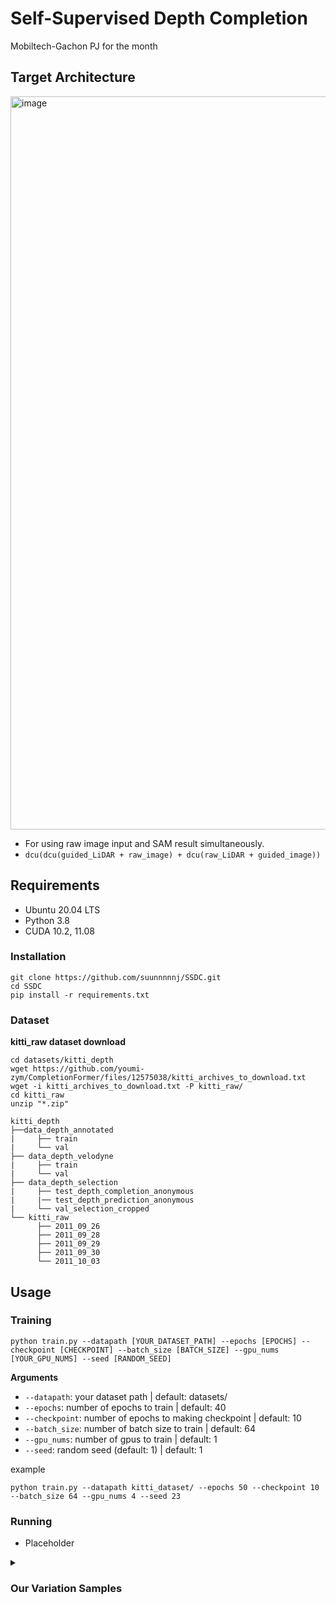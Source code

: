 # Self-Supervised Depth Completion
Mobiltech-Gachon PJ for the month


## Target Architecture
<img width="1173" alt="image" src="https://github.com/user-attachments/assets/74fd3a33-5b4e-4949-be80-1177079d8825">

- For using raw image input and SAM result simultaneously.
- `dcu(dcu(guided_LiDAR + raw_image) + dcu(raw_LiDAR + guided_image)) `

## Requirements
- Ubuntu 20.04 LTS
- Python 3.8
- CUDA 10.2, 11.08

### Installation
```
git clone https://github.com/suunnnnnj/SSDC.git
cd SSDC
pip install -r requirements.txt
```

### Dataset
**kitti_raw dataset download**
```
cd datasets/kitti_depth
wget https://github.com/youmi-zym/CompletionFormer/files/12575038/kitti_archives_to_download.txt
wget -i kitti_archives_to_download.txt -P kitti_raw/
cd kitti_raw
unzip "*.zip"
```

```
kitti_depth
├──data_depth_annotated
|     ├── train
|     └── val
├── data_depth_velodyne
|     ├── train
|     └── val
├── data_depth_selection
|     ├── test_depth_completion_anonymous
|     |── test_depth_prediction_anonymous
|     └── val_selection_cropped
└── kitti_raw
      ├── 2011_09_26
      ├── 2011_09_28
      ├── 2011_09_29
      ├── 2011_09_30
      └── 2011_10_03
```


## Usage

### Training
```
python train.py --datapath [YOUR_DATASET_PATH] --epochs [EPOCHS] --checkpoint [CHECKPOINT] --batch_size [BATCH_SIZE] --gpu_nums [YOUR_GPU_NUMS] --seed [RANDOM_SEED]
```
**Arguments**
- `--datapath`: your dataset path | default: datasets/
- `--epochs`: number of epochs to train | default: 40
- `--checkpoint`: number of epochs to making checkpoint | default: 10
- `--batch_size`: number of batch size to train | default: 64
- `--gpu_nums`: number of gpus to train | default: 1
- `--seed`: random seed (default: 1) | default: 1

example
```
python train.py --datapath kitti_dataset/ --epochs 50 --checkpoint 10 --batch_size 64 --gpu_nums 4 --seed 23
```

### Running
- Placeholder

<details>
  <summary><h3>Our Variation Samples</h3></summary>
  ## Basic DenseLiDAR Architecture
<img width="1303" alt="image" src="https://github.com/user-attachments/assets/4401a6aa-e52c-4239-bf95-16cd1e204443">

### 1. Add SAM from Basic DenseLiDAR
<img width="1294" alt="image" src="https://github.com/user-attachments/assets/7363b40e-925b-419e-b7f6-a303e3b229f9">


### 2. SAM + Depth Anything V2
- Add SAM for image guidance and Depth Anything V2 for self-supervised Learning
<img width="1139" alt="image" src="https://github.com/user-attachments/assets/e592d467-fe25-495d-8325-01cd20356708">

### 3. Raw LiDAR + SAM + Depth Anything V2
- Remove IP_Basic and rectify_depth
- Add SAM for image guidance and Depth Anything V2 for self-supervised Learning
<img width="622" alt="image" src="https://github.com/user-attachments/assets/6a6effb8-652c-4e60-b077-1d0a0ecb3374">

### 4. Simple version using Depth Anything V2 without SAM
<img width="1076" alt="image" src="https://github.com/user-attachments/assets/6368c662-5c2d-43ef-9cbd-e72a10833bc4">

### 5. Using DeepLiDAR
<img width="1078" alt="image" src="https://github.com/user-attachments/assets/39ae55a2-4c6d-48ff-836a-da804f8cd78d">


</details>


